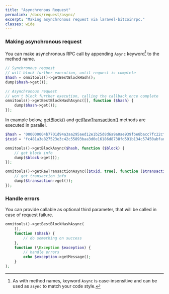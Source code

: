 ```yaml
---
title: "Asynchronous Request"
permalink: /docs/request/async/
excerpt: "Making asynchronous request via laravel-bitcoinrpc."
classes: wide
---
```

### Making asynchronous request
You can make asynchronous RPC call by appending `Async` keyword[^keywordcase] to the method name.
```php
// Synchronous request
// will block further execution, until request is complete
$hash = omnitools()->getBestBlockHash();
dump($hash->get());

// Asynchronous request
// won't block further execution, calling the callback once complete
omnitools()->getBestBlockHashAsync([], function ($hash) {
    dump($hash->get());
});
```

In example below, [getBlock()](https://bitcoin.org/en/developer-reference#getblock) and [getRawTransaction()](https://bitcoin.org/en/developer-reference#getrawtransaction) methods are executed in parallel.
```php
$hash = '000000004b7701d94a3aa295aed12e1b25d8d6a9a0ae939fbe8bacc7fc22cf82';
$txid = 'fc481a3e827523e3c42c55893baa3d0e16186d8738fd591b134c57450abfadb7';

omnitools()->getBlockAsync($hash, function ($block) {
    // got block info
    dump($block->get());
});

omnitools()->getRawTransactionAsync([$txid, true], function ($transaction) {
    // got transaction info
    dump($transaction->get());
});
```

### Handle errors
You can provide callable as optional third parameter, that will be called in case of request failure.
```php
omnitools()->getBestBlockHashAsync(
    [],
    function ($hash) {
        // do something on success
    },
    function (\Exception $exception) {
        // handle errors
        echo $exception->getMessage();
    }
);
```

[^keywordcase]: As with method names, keyword `Async` is case-insensitive and can be used as `async` to match your code style.
